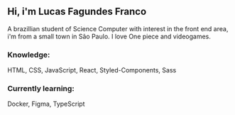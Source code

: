 ## Hi, i'm Lucas Fagundes Franco
A brazillian student of Science Computer with interest in the front end area, i'm from a small town in São Paulo. I love One piece and videogames.

### Knowledge:
HTML, CSS, JavaScript, React, Styled-Components, Sass

### Currently learning:
Docker, Figma, TypeScript

